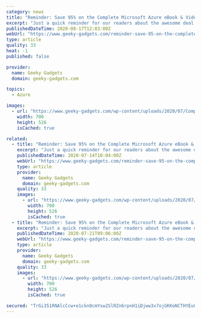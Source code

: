 ```yaml
---
category: news
title: "Reminder: Save 95% on the Complete Microsoft Azure eBook & Video Course Bundle"
excerpt: "Just a quick reminder for our readers about the awesome deal on the Complete Microsoft Azure eBook & Video Course Bundle in the Geeky Gadgets Deals store. The Complete Microsoft Azure eBook ..."
publishedDateTime: 2020-08-17T12:03:00Z
webUrl: "https://www.geeky-gadgets.com/reminder-save-95-on-the-complete-microsoft-azure-ebook-video-course-bundle-17-08-2020/"
type: article
quality: 33
heat: -1
published: false

provider:
  name: Geeky Gadgets
  domain: geeky-gadgets.com

topics:
  - Azure

images:
  - url: "https://www.geeky-gadgets.com/wp-content/uploads/2020/07/Complete-Microsoft-Azure-eBook-Video-Course-Bundle-1.jpg"
    width: 700
    height: 526
    isCached: true

related:
  - title: "Reminder: Save 95% on the Complete Microsoft Azure eBook & Video Course Bundle"
    excerpt: "Just a quick reminder for our readers about the awesome deal on the Complete Microsoft Azure eBook & Video Course Bundle in the Geeky Gadgets Deals store. The Complete Microsoft Azure eBook & Video Course Bundle is available in our deals store for just $29 ..."
    publishedDateTime: 2020-07-14T10:04:00Z
    webUrl: "https://www.geeky-gadgets.com/reminder-save-95-on-the-complete-microsoft-azure-ebook-video-course-bundle-14-07-2020/"
    type: article
    provider:
      name: Geeky Gadgets
      domain: geeky-gadgets.com
    quality: 33
    images:
      - url: "https://www.geeky-gadgets.com/wp-content/uploads/2020/07/Complete-Microsoft-Azure-eBook-Video-Course-Bundle-1.jpg"
        width: 700
        height: 526
        isCached: true
  - title: "Reminder: Save 95% on the Complete Microsoft Azure eBook & Video Course Bundle"
    excerpt: "Just a quick reminder for our readers about the awesome deal on the Complete Microsoft Azure eBook & Video Course Bundle in the Geeky Gadgets Deals store. The Complete Microsoft Azure eBook ..."
    publishedDateTime: 2020-07-21T09:06:00Z
    webUrl: "https://www.geeky-gadgets.com/reminder-save-95-on-the-complete-microsoft-azure-ebook-video-course-bundle-21-07-2020/"
    type: article
    provider:
      name: Geeky Gadgets
      domain: geeky-gadgets.com
    quality: 33
    images:
      - url: "https://www.geeky-gadgets.com/wp-content/uploads/2020/07/Complete-Microsoft-Azure-eBook-Video-Course-Bundle-1.jpg"
        width: 700
        height: 526
        isCached: true

secured: "TrGi351RNAlcCcw+e1cknOcmYsw2SlRZn6rpnH1iDjww3x7ojGKKeNCTHYEuCX+p9aq55gRlC39e7wlPai9HSyYte52h8FhmK+AjGa9nDk2Ici0OP+2ZBhj3Q2i8n8QqPIzpKAtaypLXAFdpwCugjTM64Zcm/1tO/AD/0gHGKb6XcxWwd9qxm/XhQtIeSH+vtgj0Lxmz0D8A104DHOCvR+lHWYLKweWcTCkOdV4fcVjd+8hixH7aZche7XQPsYhcPGLovtXdhTl5EyHo8c1lPM5XQ0cP3QIbXImSx32OtjUOoifatsTKH/l6Doy/MXAd9uU8YqAm0PN1mCqWLRFTTQ==;sLXGbUpD79/xqKXliWv/wA=="
---
```


